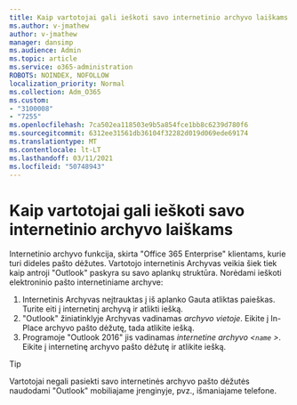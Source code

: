 ```yaml
---
title: Kaip vartotojai gali ieškoti savo internetinio archyvo laiškams
ms.author: v-jmathew
author: v-jmathew
manager: dansimp
ms.audience: Admin
ms.topic: article
ms.service: o365-administration
ROBOTS: NOINDEX, NOFOLLOW
localization_priority: Normal
ms.collection: Adm_O365
ms.custom:
- "3100008"
- "7255"
ms.openlocfilehash: 7ca502ea118503e9b5a854fce1bb8c6239d780f6
ms.sourcegitcommit: 6312ee31561db36104f32282d019d069ede69174
ms.translationtype: MT
ms.contentlocale: lt-LT
ms.lasthandoff: 03/11/2021
ms.locfileid: "50748943"
---
```

# <a name="how-users-can-search-their-online-archive-for-messages"></a>Kaip vartotojai gali ieškoti savo internetinio archyvo laiškams

Internetinio archyvo funkcija, skirta "Office 365 Enterprise" klientams, kurie turi dideles pašto dėžutes. Vartotojo internetinis Archyvas veikia šiek tiek kaip antroji "Outlook" paskyra su savo aplankų struktūra. Norėdami ieškoti elektroninio pašto internetiniame archyve:

1. Internetinis Archyvas neįtrauktas į iš aplanko Gauta atliktas paieškas. Turite eiti į internetinį archyvą ir atlikti iešką.
2. "Outlook" žiniatinklyje Archyvas vadinamas *archyvo vietoje*. Eikite į In-Place archyvo pašto dėžutę, tada atlikite iešką.
3. Programoje "Outlook 2016" jis vadinamas *internetine archyvo <`name` >*. Eikite į internetinę archyvo pašto dėžutę ir atlikite iešką.

> [!TIP]
> Vartotojai negali pasiekti savo internetinės archyvo pašto dėžutės naudodami "Outlook" mobiliajame įrenginyje, pvz., išmaniajame telefone.
